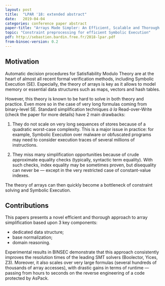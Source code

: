 ```yaml
---
layout: post
title:  "LPAR '18: extended abstract" 
date:   2019-04-04
categories: conference paper abstract
paper-title: "Arrays Made Simpler: An Efficient, Scalable and Thorough Preprocessing"
topic: "Constraint preprocessing for efficient Symbolic Execution"
pdf: http://sebastien.bardin.free.fr/2018-lpar.pdf
from-binsec-version: 0.2
---
```



## Motivation 

Automatic decision procedures for Satisfiability Modulo Theory are at the heart
of almost all recent formal verification methods, including Symbolic Execution
(SE). Especially, the theory of arrays is key as it allows to model memory or
essential data structures such as maps, vectors and hash tables.

However, this theory is known to be hard to solve in both theory and practice.
Even more so in the case of very long formulas coming from binary-level
SE. Standard simplification techniques *à la* Read-over-Write (check the paper
for more details) have 2 main drawbacks:

1. They do not scale on very long sequences of stores because of a quadratic
   worst-case complexity.  This is a major issue in practice: for example,
   Symbolic Execution over malware or obfuscated programs may need to consider
   execution traces of several millions of instructions.
   
2. They miss many simplification opportunities because of crude approximate
    equality checks (typically, syntactic term equality). With such checks,
    index equality may be sometimes proven, but disequality can never be —
    except in the very restricted case of constant-value indexes. 
    
The theory of arrays can then quickly become a bottleneck of constraint
solving and Symbolic Execution. 


## Contributions

This papers presents a novel efficient and thorough approach to array
simplification based upon 3 key components:

- dedicated data structure;
- base normalization;
- domain reasoning.

Experimental results in BINSEC demonstrate that this approach consistently
improves the resolution times of the leading SMT solvers (Boolector, Yices,
Z3). Moreover, it also scales over very large formulas (several hundreds of
thousands of array accesses), with drastic gains in terms of runtime — passing
from hours to seconds on the reverse engineering of a code protected by AsPack.



